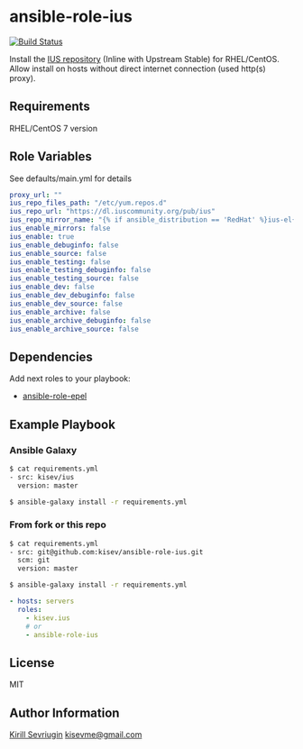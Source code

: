# ansible-role-ius

[![Build Status](https://travis-ci.org/kisev/ansible-role-ius.svg?branch=master)](https://travis-ci.org/kisev/ansible-role-ius)

Install the [IUS repository](https://ius.io/) (Inline with Upstream Stable) for RHEL/CentOS.
Allow install on hosts without direct internet connection (used http(s) proxy).

## Requirements

RHEL/CentOS 7 version

## Role Variables

See defaults/main.yml for details

```yaml
proxy_url: ""
ius_repo_files_path: "/etc/yum.repos.d"
ius_repo_url: "https://dl.iuscommunity.org/pub/ius"
ius_repo_mirror_name: "{% if ansible_distribution == 'RedHat' %}ius-el{% else %}ius-centos{% endif %}"
ius_enable_mirrors: false
ius_enable: true
ius_enable_debuginfo: false
ius_enable_source: false
ius_enable_testing: false
ius_enable_testing_debuginfo: false
ius_enable_testing_source: false
ius_enable_dev: false
ius_enable_dev_debuginfo: false
ius_enable_dev_source: false
ius_enable_archive: false
ius_enable_archive_debuginfo: false
ius_enable_archive_source: false
```

## Dependencies

Add next roles to your playbook:

- [ansible-role-epel](https://github.com/kisev/ansible-role-epel)

## Example Playbook

### Ansible Galaxy

```bash
$ cat requirements.yml
- src: kisev/ius
  version: master

$ ansible-galaxy install -r requirements.yml
```

### From fork or this repo

```bash
$ cat requirements.yml
- src: git@github.com:kisev/ansible-role-ius.git
  scm: git
  version: master

$ ansible-galaxy install -r requirements.yml
```

```yaml
- hosts: servers
  roles:
    - kisev.ius
    # or
    - ansible-role-ius
```

## License

MIT

## Author Information

[Kirill Sevriugin](https://kisev.me) <kisevme@gmail.com>
